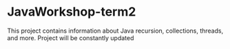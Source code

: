 # JavaWorkshop-term2
This project contains information about Java recursion, collections, threads, and more.
Project will be constantly updated

